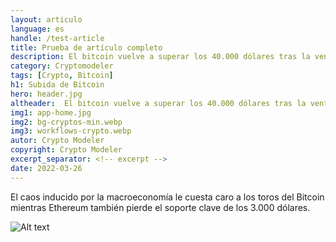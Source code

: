 ```yaml
---
layout: articulo
language: es
handle: /test-article
title: Prueba de artículo completo
description: El bitcoin vuelve a superar los 40.000 dólares tras la venta de acciones y la caída del balance de la Fed
category: Cryptomodeler
tags: [Crypto, Bitcoin]
h1: Subida de Bitcoin
hero: header.jpg
altheader:  El bitcoin vuelve a superar los 40.000 dólares tras la venta de acciones y la caída del balance de la Fed
img1: app-home.jpg
img2: bg-cryptos-min.webp
img3: workflows-crypto.webp
autor: Crypto Modeler
copyright: Crypto Modeler
excerpt_separator: <!-- excerpt -->
date: 2022-03-26
---
```

El caos inducido por la macroeconomía le cuesta caro a los toros del Bitcoin mientras Ethereum también pierde el soporte clave de los 3.000 dólares.

<!-- excerpt -->

![Alt text](https://images.cointelegraph.com/images/960_aHR0cHM6Ly9zMy5jb2ludGVsZWdyYXBoLmNvbS91cGxvYWRzLzIwMjItMDQvYTAzZTUzNDQtOGQxOC00NGEwLTgzZWYtZjRmZDg0MzUyYmM4LmpwZw==.jpg "El bitcoin vuelve a superar los 40.000 dólares tras la venta de acciones y la caída del balance de la Fed")
